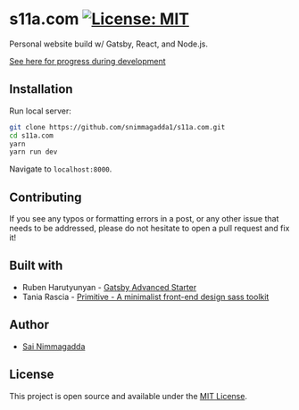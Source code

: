 # s11a.com [![License: MIT](https://img.shields.io/badge/License-MIT-blue.svg)](https://opensource.org/licenses/MIT)

Personal website build w/ Gatsby, React, and Node.js.

[See here for progress during development](http://s11a-website.s3-website-us-east-1.amazonaws.com/)

## Installation

Run local server:

```bash
git clone https://github.com/snimmagadda1/s11a.com.git
cd s11a.com
yarn
yarn run dev
```

Navigate to `localhost:8000`.

## Contributing

If you see any typos or formatting errors in a post, or any other issue that needs to be addressed, please do not hesitate to open a pull request and fix it!

## Built with

- Ruben Harutyunyan - [Gatsby Advanced Starter](https://github.com/vagr9k/gatsby-advanced-starter/)
- Tania Rascia - [Primitive - A minimalist front-end design sass toolkit](https://taniarascia.github.io/primitive/)

## Author

- [Sai Nimmagadda](https://www.s11a.com)

## License

This project is open source and available under the [MIT License](LICENSE).
